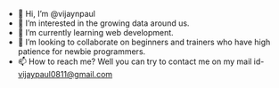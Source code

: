 - 👋 Hi, I’m @vijaynpaul
- 👀 I’m interested in the growing data around us.
- 🌱 I’m currently learning web development.
- 💞️ I’m looking to collaborate on beginners and trainers who have high patience for newbie programmers.
- 📫 How to reach me? Well you can try to contact me on my mail id- vijaypaul0811@gmail.com

<!---
vijaynpaul/vijaynpaul is a ✨ special ✨ repository because its `README.md` (this file) appears on your GitHub profile.
You can click the Preview link to take a look at your changes.
--->
